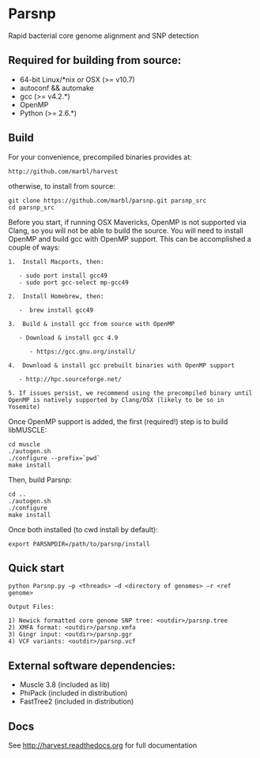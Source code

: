 # Parsnp 

Rapid bacterial core genome alignment and SNP detection

## Required for building from source:

* 64-bit Linux/*nix or OSX (>= v10.7)
* autoconf && automake
* gcc (>= v4.2.*)
* OpenMP
* Python (>= 2.6.*)

## Build

For your convenience, precompiled binaries provides at:

    http://github.com/marbl/harvest

otherwise, to install from source:

    git clone https://github.com/marbl/parsnp.git parsnp_src
    cd parsnp_src
    
Before you start, if running OSX Mavericks, OpenMP is not supported via Clang, so you will not be able to build the source. You will need to install OpenMP and build gcc with OpenMP support. This can be accomplished a couple of ways:

    1.  Install Macports, then:
    
       - sudo port install gcc49
       - sudo port gcc-select mp-gcc49
       
    2.  Install Homebrew, then:
    
       -  brew install gcc49
       
    3.  Build & install gcc from source with OpenMP
    
       - Download & install gcc 4.9
       
          - https://gcc.gnu.org/install/
          
    4.  Download & install gcc prebuilt binaries with OpenMP support
    
       - http://hpc.sourceforge.net/
    
    5. If issues persist, we recommend using the precompiled binary until OpenMP is natively supported by Clang/OSX (likely to be so in Yosemite)
    
Once OpenMP support is added, the first (required!) step is to build libMUSCLE:

    cd muscle
    ./autogen.sh
    ./configure --prefix=`pwd`
    make install

Then, build Parsnp:

    cd ..
    ./autogen.sh
    ./configure
    make install

Once both installed (to cwd install by default):

    export PARSNPDIR=/path/to/parsnp/install

## Quick start

    python Parsnp.py –p <threads> –d <directory of genomes> –r <ref genome>

    Output Files:

    1) Newick formatted core genome SNP tree: <outdir>/parsnp.tree
    2) XMFA format: <outdir>/parsnp.xmfa
    3) Gingr input: <outdir>/parsnp.ggr
    4) VCF variants: <outdir>/parsnp.vcf

## External software dependencies:

* Muscle 3.8 (included as lib)
* PhiPack (included in distribution)
* FastTree2 (included in distribution)

## Docs

See http://harvest.readthedocs.org for full documentation
